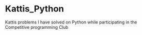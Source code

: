 # Kattis_Python
Kattis problems I have solved on Python while participating in the Competitive programming Club
